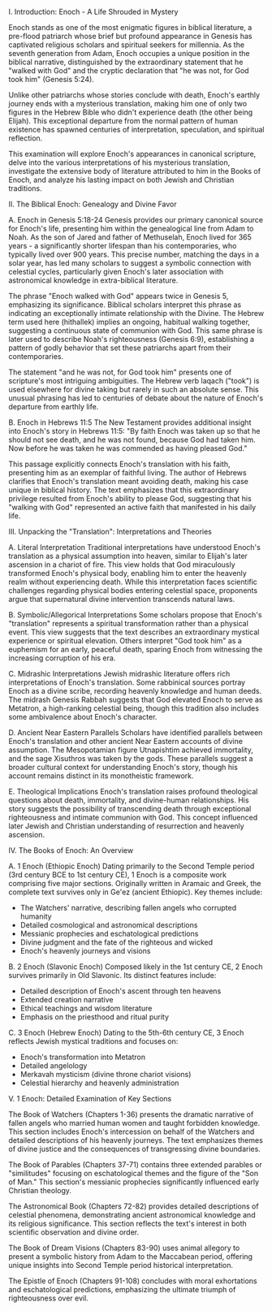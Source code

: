 I. Introduction: Enoch - A Life Shrouded in Mystery

Enoch stands as one of the most enigmatic figures in biblical literature, a pre-flood patriarch whose brief but profound appearance in Genesis has captivated religious scholars and spiritual seekers for millennia. As the seventh generation from Adam, Enoch occupies a unique position in the biblical narrative, distinguished by the extraordinary statement that he "walked with God" and the cryptic declaration that "he was not, for God took him" (Genesis 5:24).

Unlike other patriarchs whose stories conclude with death, Enoch's earthly journey ends with a mysterious translation, making him one of only two figures in the Hebrew Bible who didn't experience death (the other being Elijah). This exceptional departure from the normal pattern of human existence has spawned centuries of interpretation, speculation, and spiritual reflection.

This examination will explore Enoch's appearances in canonical scripture, delve into the various interpretations of his mysterious translation, investigate the extensive body of literature attributed to him in the Books of Enoch, and analyze his lasting impact on both Jewish and Christian traditions.

II. The Biblical Enoch: Genealogy and Divine Favor

A. Enoch in Genesis 5:18-24
Genesis provides our primary canonical source for Enoch's life, presenting him within the genealogical line from Adam to Noah. As the son of Jared and father of Methuselah, Enoch lived for 365 years - a significantly shorter lifespan than his contemporaries, who typically lived over 900 years. This precise number, matching the days in a solar year, has led many scholars to suggest a symbolic connection with celestial cycles, particularly given Enoch's later association with astronomical knowledge in extra-biblical literature.

The phrase "Enoch walked with God" appears twice in Genesis 5, emphasizing its significance. Biblical scholars interpret this phrase as indicating an exceptionally intimate relationship with the Divine. The Hebrew term used here (hithallek) implies an ongoing, habitual walking together, suggesting a continuous state of communion with God. This same phrase is later used to describe Noah's righteousness (Genesis 6:9), establishing a pattern of godly behavior that set these patriarchs apart from their contemporaries.

The statement "and he was not, for God took him" presents one of scripture's most intriguing ambiguities. The Hebrew verb laqach ("took") is used elsewhere for divine taking but rarely in such an absolute sense. This unusual phrasing has led to centuries of debate about the nature of Enoch's departure from earthly life.

B. Enoch in Hebrews 11:5
The New Testament provides additional insight into Enoch's story in Hebrews 11:5: "By faith Enoch was taken up so that he should not see death, and he was not found, because God had taken him. Now before he was taken he was commended as having pleased God."

This passage explicitly connects Enoch's translation with his faith, presenting him as an exemplar of faithful living. The author of Hebrews clarifies that Enoch's translation meant avoiding death, making his case unique in biblical history. The text emphasizes that this extraordinary privilege resulted from Enoch's ability to please God, suggesting that his "walking with God" represented an active faith that manifested in his daily life.

III. Unpacking the "Translation": Interpretations and Theories

A. Literal Interpretation
Traditional interpretations have understood Enoch's translation as a physical assumption into heaven, similar to Elijah's later ascension in a chariot of fire. This view holds that God miraculously transformed Enoch's physical body, enabling him to enter the heavenly realm without experiencing death. While this interpretation faces scientific challenges regarding physical bodies entering celestial space, proponents argue that supernatural divine intervention transcends natural laws.

B. Symbolic/Allegorical Interpretations
Some scholars propose that Enoch's "translation" represents a spiritual transformation rather than a physical event. This view suggests that the text describes an extraordinary mystical experience or spiritual elevation. Others interpret "God took him" as a euphemism for an early, peaceful death, sparing Enoch from witnessing the increasing corruption of his era.

C. Midrashic Interpretations
Jewish midrashic literature offers rich interpretations of Enoch's translation. Some rabbinical sources portray Enoch as a divine scribe, recording heavenly knowledge and human deeds. The midrash Genesis Rabbah suggests that God elevated Enoch to serve as Metatron, a high-ranking celestial being, though this tradition also includes some ambivalence about Enoch's character.

D. Ancient Near Eastern Parallels
Scholars have identified parallels between Enoch's translation and other ancient Near Eastern accounts of divine assumption. The Mesopotamian figure Utnapishtim achieved immortality, and the sage Xisuthros was taken by the gods. These parallels suggest a broader cultural context for understanding Enoch's story, though his account remains distinct in its monotheistic framework.

E. Theological Implications
Enoch's translation raises profound theological questions about death, immortality, and divine-human relationships. His story suggests the possibility of transcending death through exceptional righteousness and intimate communion with God. This concept influenced later Jewish and Christian understanding of resurrection and heavenly ascension.

IV. The Books of Enoch: An Overview

A. 1 Enoch (Ethiopic Enoch)
Dating primarily to the Second Temple period (3rd century BCE to 1st century CE), 1 Enoch is a composite work comprising five major sections. Originally written in Aramaic and Greek, the complete text survives only in Ge'ez (ancient Ethiopic). Key themes include:

- The Watchers' narrative, describing fallen angels who corrupted humanity
- Detailed cosmological and astronomical descriptions
- Messianic prophecies and eschatological predictions
- Divine judgment and the fate of the righteous and wicked
- Enoch's heavenly journeys and visions

B. 2 Enoch (Slavonic Enoch)
Composed likely in the 1st century CE, 2 Enoch survives primarily in Old Slavonic. Its distinct features include:

- Detailed description of Enoch's ascent through ten heavens
- Extended creation narrative
- Ethical teachings and wisdom literature
- Emphasis on the priesthood and ritual purity

C. 3 Enoch (Hebrew Enoch)
Dating to the 5th-6th century CE, 3 Enoch reflects Jewish mystical traditions and focuses on:

- Enoch's transformation into Metatron
- Detailed angelology
- Merkavah mysticism (divine throne chariot visions)
- Celestial hierarchy and heavenly administration

V. 1 Enoch: Detailed Examination of Key Sections

The Book of Watchers (Chapters 1-36) presents the dramatic narrative of fallen angels who married human women and taught forbidden knowledge. This section includes Enoch's intercession on behalf of the Watchers and detailed descriptions of his heavenly journeys. The text emphasizes themes of divine justice and the consequences of transgressing divine boundaries.

The Book of Parables (Chapters 37-71) contains three extended parables or "similitudes" focusing on eschatological themes and the figure of the "Son of Man." This section's messianic prophecies significantly influenced early Christian theology.

The Astronomical Book (Chapters 72-82) provides detailed descriptions of celestial phenomena, demonstrating ancient astronomical knowledge and its religious significance. This section reflects the text's interest in both scientific observation and divine order.

The Book of Dream Visions (Chapters 83-90) uses animal allegory to present a symbolic history from Adam to the Maccabean period, offering unique insights into Second Temple period historical interpretation.

The Epistle of Enoch (Chapters 91-108) concludes with moral exhortations and eschatological predictions, emphasizing the ultimate triumph of righteousness over evil.
